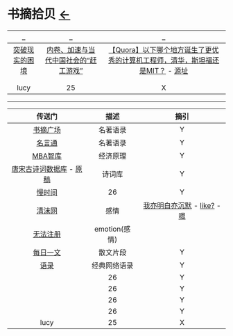 # 书摘拾贝  [←](index.md)

| _ | _ | _ |
|:---:|:---:|:---:|
| [突破现实的困境](http://reader.epubee.com/books/mobile/80/800e5427f8167a4563c9b79dd66ad96b/text00011.html) | [内卷、加速与当代中国社会的“赶工游戏”](https://jingine.com/9309) | [【Quora】以下哪个地方诞生了更优秀的计算机工程师，清华，斯坦福还是MIT？](http://flygon.net/%E4%BB%A5%E4%B8%8B%E5%93%AA%E4%B8%AA%E5%9C%B0%E6%96%B9%E8%AF%9E%E7%94%9F%E4%BA%86%E6%9B%B4%E4%BC%98%E7%A7%80%E7%9A%84%E8%AE%A1%E7%AE%97%E6%9C%BA%E5%B7%A5%E7%A8%8B%E5%B8%88-%E6%B8%85%E5%8D%8E-%E6%96%AF%E5%9D%A6%E7%A6%8F%E8%BF%98%E6%98%AFMIT/index.html) - [源址](https://www.quora.com/Who-produces-better-computer-engineers-Tsinghua-University-Stanford-or-MIT) |
| []() | []() | []() |
| []() | []() | []() |
| lucy | 25 | X |

- - -

| 传送门 | 描述 | 摘引 |
|:---:|:---:|:---:|
| [书摘广场](https://memo.bookfere.com/community/posts) | 名著语录 | Y |
| [名言通](https://www.mingyantong.com/) | 名著语录 | Y |
| [MBA智库](https://wiki.mbalib.com/wiki/%E9%A6%96%E9%A1%B5) | 经济原理 | Y |
| [唐宋古诗词数据库](https://shici.store/huajianji/) - [原稿](https://github.com/chinese-poetry/chinese-poetry) | 诗词库 | Y |
| [慢时间](http://www.manshijian.com/) | 26 | Y |
| [清沫网](https://www.qingmo.net/) | 感情 | [我亦明白亦沉默](https://www.qingmo.net/article/7352.html) - [like?](https://www.qingmo.net/article/15751.html) - [嗯](https://www.qingmo.net/article/24145.html) |
| [无法注册](http://www.wufazhuce.com/) | emotion(感情) |  |
| [每日一文](https://meiriyiwen.com/random) | 散文片段 | Y |
| [语录](https://www.lz13.cn/jingdianyulu/20872.html) | 经典网络语录 | Y |
| []() | 26 | Y |
| []() | 26 | Y |
| []() | 26 | Y |
| []() | 26 | Y |
| lucy | 25 | X |
